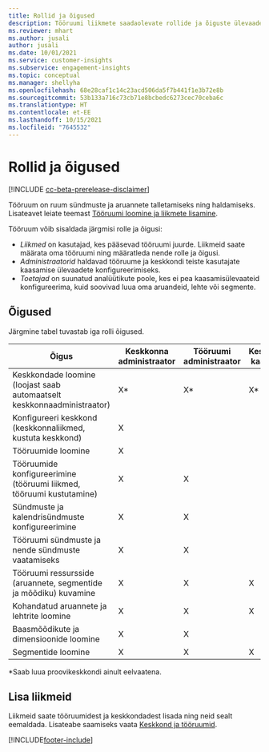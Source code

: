 ```yaml
---
title: Rollid ja õigused
description: Tööruumi liikmete saadaolevate rollide ja õiguste ülevaade.
ms.reviewer: mhart
ms.author: jusali
author: jusali
ms.date: 10/01/2021
ms.service: customer-insights
ms.subservice: engagement-insights
ms.topic: conceptual
ms.manager: shellyha
ms.openlocfilehash: 68e28caf1c14c23acd506da5f7b441f1e3b72e8b
ms.sourcegitcommit: 53b133a716c73cb71e8bcbedc6273cec70ceba6c
ms.translationtype: HT
ms.contentlocale: et-EE
ms.lasthandoff: 10/15/2021
ms.locfileid: "7645532"
---
```

# <a name="roles-and-permissions"></a>Rollid ja õigused

[!INCLUDE [cc-beta-prerelease-disclaimer](includes/cc-beta-prerelease-disclaimer.md)]

Tööruum on ruum sündmuste ja aruannete talletamiseks ning haldamiseks. Lisateavet leiate teemast [Tööruumi loomine ja liikmete lisamine](create-workspace.md). 

Tööruum võib sisaldada järgmisi rolle ja õigusi:

- *Liikmed* on kasutajad, kes pääsevad tööruumi juurde. Liikmeid saate määrata oma tööruumi ning määratleda nende rolle ja õigusi. 
- *Administraatorid* haldavad tööruume ja keskkondi teiste kasutajate kaasamise ülevaadete konfigureerimiseks. 
- *Toetajad* on suunatud analüütikute poole, kes ei pea kaasamisülevaateid konfigureerima, kuid soovivad luua oma aruandeid, lehte või segmente.

## <a name="permissions"></a>Õigused
  
Järgmine tabel tuvastab iga rolli õigused. 

| Õigus | Keskkonna administraator | Tööruumi administraator | Keskkonna kaasautor | Tööruumi kaasautor | 
|--|--|--|--|--|
| Keskkondade loomine (loojast saab automaatselt keskkonnaadministraator) | X* | X* | X* | X* |  
| Konfigureeri keskkond (keskkonnaliikmed, kustuta keskkond) | X |  |  |  |  
| Tööruumide loomine | X |  |  |  |  
| Tööruumide konfigureerimine (tööruumi liikmed, tööruumi kustutamine) | X | X |  |  |  
| Sündmuste ja kalendrisündmuste konfigureerimine | X | X | |  |  
| Tööruumi sündmuste ja nende sündmuste vaatamiseks | X | X | |  |  
| Tööruumi ressursside (aruannete, segmentide ja mõõdiku) kuvamine| X | X | X | X |  
| Kohandatud aruannete ja lehtrite loomine | X | X | X | X |  
| Baasmõõdikute ja dimensioonide loomine| X | X |  |  |  
| Segmentide loomine| X | X | X | X |  

*Saab luua proovikeskkondi ainult eelvaatena. 

## <a name="add-members"></a>Lisa liikmeid

Liikmeid saate tööruumidest ja keskkondadest lisada ning neid sealt eemaldada. Lisateabe saamiseks vaata [Keskkond ja tööruumid](manage-environments-workspaces.md).


[!INCLUDE[footer-include](../includes/footer-banner.md)]
